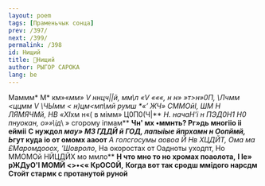```yaml
---
layout: poem
tags: [Праменьчык сонца]
prev: /397/
next: /399/
permalink: /398
id: Нищий
title: 🚧Нищий
author: РЫГОР САРОКА
lang: be
---
```



Маммм*
М* км»«*мм» V ннцч\||й, мм\л «V «««, н н» »т>н»0П, \Лчмм <ццмм V
\ЧЫмм < н)цм<мп\мй румш
**«’ ЖЧ» СММОйІ, ШМ Н* ЛЯМЯЧМй, НВ «XІ*хм н«( в мімм» Ц0П0(Ч|**
**Н. начаН'і н ПЭД0Н1* Н0 пнуокан, о»»\ід*\ » сгорому іпмам**
**Чн' мх •ммнть? Рг»дь многііо іі ейміі**
**С нуждол *мау» МЗ ГДДЙ й ГОД, лапыіые йпрхамн н Оопймй, Ь*гут куда іо от омомх ааоот**
**А голсгосумы аовоа Й Нв ХЦДЙТ, Ома ма £Маромдооох*, ’Шовроло*, На окоростах от Оадноты уходпт, Но ММОМОй НЙЦДЙХ мо ммло**
**Н что мно то но хромах поаолота,**
**I Іе» рЖДуО'І МОМЙ <>•<« КрОСОЙ,**
**Когда вот так сродш ммідого нарсдм**
**Стойт стармк с протанутой руной**
